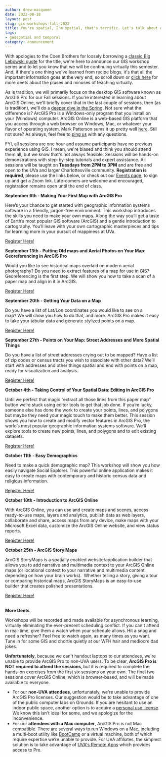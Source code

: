 ```yaml
---
author: drew-macqueen
date: 2022-08-18
layout: post
slug: gis-workshops-fall-2022
title: You're spatial, I'm spatial, that's terrific. Let's talk about our Fall GIS Workshop series.
tags:
- geospatial and temporal
category: announcement
---
```


With apologies to the Coen Brothers for loosely borrowing a [classic Big Lebowski quote](https://movie-sounds.org/comedy-movie-sounds/quotes-with-sound-clips-from-the-big-lebowski/okay-sir-you-re-a-lebowski-i-m-a-lebowski-that-s-terrific) for the title, we're here to announce our GIS workshop series and to let you know that we will be continuing virtually this semester. And, if there's one thing we've learned from recipe blogs, it's that all the important information goes at the very end, so scroll down or [click here](https://guides.lib.virginia.edu/gis/home) for more deets about the pluses and minuses of teaching virtually.

As is tradition, we will primarily focus on the desktop GIS software known as ArcGIS Pro for our Fall sessions. If you're interested in learning about ArcGIS Online, we'll briefly cover that in the last couple of sessions, then (as is tradition), we'll do a [deeper dive in the Spring](https://guides.lib.virginia.edu/gis/teaching_resources#s-lib-ctab-22148924-3). Not sure what the difference is? ArcGIS Pro is a Windows-only program that you install on your (Windows) computer. ArcGIS Online is a web-based GIS platform that you access through a web browser on Windows, Mac, or whatever your flavor of operating system. Mark Patterson sums it up pretty well [here](https://storymaps.arcgis.com/stories/bf37fb8c97ca405c8876553101933f4e). Still not sure? As always, feel free to [ping us](mailto:uvagis@virginia.edu) with any questions. 

FYI, all sessions are one hour and assume participants have no previous experience using GIS. I mean, we're biased and think you should attend them all, but we know that's not always feasible. Sessions will be hands-on demonstrations with step-by-step tutorials and expert assistance. All sessions will be taught on **Tuesdays from 2PM to 3PM** and are free and open to the UVa and larger Charlottesville community. **Registration is required**, please use the links below, or check out our [Events page](https://scholarslab.lib.virginia.edu/events/), to sign up and get a Zoom link. Late-comers are welcome and encouraged, registration remains open until the end of class. 

**September 6th - Making Your First Map with ArcGIS Pro**

Here’s your chance to get started with geographic information systems software in a friendly, jargon-free environment.  This workshop introduces the skills you need to make your own maps.  Along the way you’ll get a taste of Earth’s most popular GIS software (ArcGIS) and a gentle introduction to cartography. You’ll leave with your own cartographic masterpieces and tips for learning more in your pursuit of mappiness at UVa.

[Register Here!](https://cal.lib.virginia.edu/calendar/events/Fall2022GISWorkshop1)

**September 13th - Putting Old maps and Aerial Photos on Your Map: Georeferencing in ArcGIS Pro**

Would you like to see historical maps overlaid on modern aerial photography?  Do you need to extract features of a map for use in GIS?  Georeferencing is the first step.  We will show you how to take a scan of a paper map and align in it in ArcGIS.

[Register Here!](https://cal.lib.virginia.edu/calendar/events/Fall2022GISWorkshop2)

**September 20th - Getting Your Data on a Map**

Do you have a list of Lat/Lon coordinates you would like to see on a map? We will show you how to do that, and more. ArcGIS Pro makes it easy to take your tabular data and generate stylized points on a map.

[Register Here!](https://cal.lib.virginia.edu/calendar/events/Fall2022GISWorkshop3)

**September 27th - Points on Your Map: Street Addresses and More Spatial Things**

Do you have a list of street addresses crying out to be mapped?  Have a list of zip codes or census tracts you wish to associate with other data?  We’ll start with addresses and other things spatial and end with points on a map, ready for visualization and analysis.

[Register Here!](https://cal.lib.virginia.edu/calendar/events/Fall2022GISWorkshop4)

**October 4th - Taking Control of Your Spatial Data: Editing in ArcGIS Pro**

Until we perfect that magic “extract all those lines from this paper map” button we’re stuck using editor tools to get that job done.  If you’re lucky, someone else has done the work to create your points, lines, and polygons but maybe they need your magic touch to make them better.  This session shows you how to create and modify vector features in ArcGIS Pro, the world’s most popular geographic information systems software.  We’ll explore tools to create new points, lines, and polygons and to edit existing datasets.  

[Register Here!](https://cal.lib.virginia.edu/calendar/events/Fall2022GISWorkshop5)

**October 11th - Easy Demographics**

Need to make a quick demographic map?  This workshop will show you how easily navigate Social Explorer.  This powerful online application makes it easy to create maps with contemporary and historic census data and religious information.

[Register Here!](https://cal.lib.virginia.edu/calendar/events/Fall2022GISWorkshop6)

**October 18th - Introduction to ArcGIS Online**

With ArcGIS Online, you can use and create maps and scenes, access ready-to-use maps, layers and analytics, publish data as web layers, collaborate and share, access maps from any device, make maps with your Microsoft Excel data, customize the ArcGIS Online website, and view status reports.

[Register Here!](https://cal.lib.virginia.edu/calendar/events/Fall2022GISWorkshop7)

**October 25th - ArcGIS Story Maps**

ArcGIS StoryMaps is a spatially enabled website/application builder that allows you to add narrative and multimedia context to your ArcGIS Online maps (or locational context to your narrative and multimedia content, depending on how your brain works).  Whether telling a story, giving a tour or comparing historical maps, ArcGIS StoryMaps is an easy-to-use builder that creates polished presentations.

[Register Here!](https://cal.lib.virginia.edu/calendar/events/Fall2022GISWorkshop8)
<br>&nbsp;<br>

**More Deets**

Workshops will be recorded and made available for asynchronous learning, virtually eliminating the ever-present scheduling conflict. If you can't attend in real-time, give them a watch when your schedule allows. Hit a snag and need a refresher? Feel free to watch again, as many times as you want. Tune in for some GIS and chortle quietly at our WFH hair and mediocre dad jokes. 

**Unfortunately**, because we can't handout laptops to our attendees, we're unable to provide ArcGIS Pro to non-UVA users. To be clear, **ArcGIS Pro is NOT required to attend the sessions**, but it is required to complete the hands-on exercises from the first six sessions on your own. The final two sessions cover ArcGIS Online, which is browser-based, and will be made available to everyone. 

- For our **non-UVA attendees**, unfortunately, we're unable to provide ArcGIS Pro licenses. Our suggestion would be to take advantage of one of the public computer labs on Grounds. If you are hesitant to use an indoor public space, another option is to acquire a [personal use license](https://www.esri.com/en-us/arcgis/products/arcgis-for-personal-use/overview). We know this isn't ideal for some, and we apologize for the inconvenience. 
- For our **attendees with a Mac computer**, ArcGIS Pro is not Mac compatible. There are several ways to run Windows on a Mac, including a multi-boot utility like [BootCamp](https://support.apple.com/boot-camp) or a virtual machine, both of which require expertise we’re unable to provide. For UVA affiliates, the simplest solution is to take advantage of [UVA's Remote Apps](https://virginia.service-now.com/its/?id=itsweb_kb_article&sys_id=f9dc08eddb1d1380f032f1f51d96192d) which provides access to Pro.

